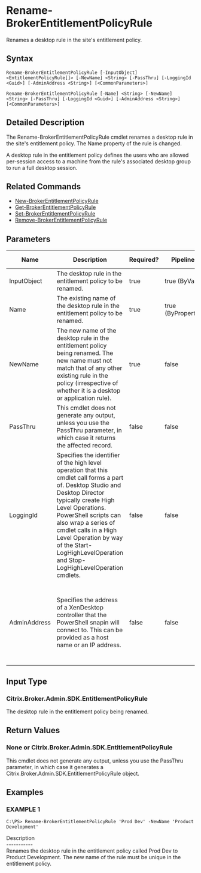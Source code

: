 ﻿# Rename-BrokerEntitlementPolicyRule

   Renames a desktop rule in the site's entitlement policy.

## Syntax
```
Rename-BrokerEntitlementPolicyRule [-InputObject] <EntitlementPolicyRule[]> [-NewName] <String> [-PassThru] [-LoggingId <Guid>] [-AdminAddress <String>] [<CommonParameters>]

Rename-BrokerEntitlementPolicyRule [-Name] <String> [-NewName] <String> [-PassThru] [-LoggingId <Guid>] [-AdminAddress <String>] [<CommonParameters>]
```

## Detailed Description
   The Rename-BrokerEntitlementPolicyRule cmdlet renames a desktop rule in the site's entitlement policy. The Name property of the rule is changed.

A desktop rule in the entitlement policy defines the users who are allowed per-session access to a machine from the rule's associated desktop group to run a full desktop session.

## Related Commands
  * [New-BrokerEntitlementPolicyRule](New-BrokerEntitlementPolicyRule.html)
  * [Get-BrokerEntitlementPolicyRule](Get-BrokerEntitlementPolicyRule.html)
  * [Set-BrokerEntitlementPolicyRule](Set-BrokerEntitlementPolicyRule.html)
  * [Remove-BrokerEntitlementPolicyRule](Remove-BrokerEntitlementPolicyRule.html)
## Parameters

| Name   | Description | Required? | Pipeline Input | Default Value |
| --- | --- | --- | --- | --- |
| InputObject | The desktop rule in the entitlement policy to be renamed. | true | true (ByValue) |  |
| Name | The existing name of the desktop rule in the entitlement policy to be renamed. | true | true (ByPropertyName) |  |
| NewName | The new name of the desktop rule in the entitlement policy being renamed. The new name must not match that of any other existing rule in the policy (irrespective of whether it is a desktop or application rule). | true | false |  |
| PassThru | This cmdlet does not generate any output, unless you use the PassThru parameter, in which case it returns the affected record. | false | false | False |
| LoggingId | Specifies the identifier of the high level operation that this cmdlet call forms a part of. Desktop Studio and Desktop Director typically create High Level Operations. PowerShell scripts can also wrap a series of cmdlet calls in a High Level Operation by way of the Start-LogHighLevelOperation and Stop-LogHighLevelOperation cmdlets. | false | false |  |
| AdminAddress | Specifies the address of a XenDesktop controller that the PowerShell snapin will connect to. This can be provided as a host name or an IP address. | false | false | Localhost. Once a value is provided by any cmdlet, this value will become the default. |

## Input Type
### Citrix.Broker.Admin.SDK.EntitlementPolicyRule
   The desktop rule in the entitlement policy being renamed.
## Return Values
### None or Citrix.Broker.Admin.SDK.EntitlementPolicyRule
   This cmdlet does not generate any output, unless you use the PassThru parameter, in which case it generates a Citrix.Broker.Admin.SDK.EntitlementPolicyRule object.
## Examples

### EXAMPLE 1
```
C:\PS> Rename-BrokerEntitlementPolicyRule 'Prod Dev' -NewName 'Product Development'
```
   Description<br>-----------<br>Renames the desktop rule in the entitlement policy called Prod Dev to Product Development. The new name of the rule must be unique in the entitlement policy.
